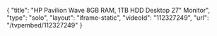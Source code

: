 {
    "title": "HP Pavilion Wave 8GB RAM, 1TB HDD Desktop   27\" Monitor",
    "type": "solo",
    "layout": "iframe-static",
    "videoId": "112327249",
    "url": "\/tvpembed\/112327249"
}